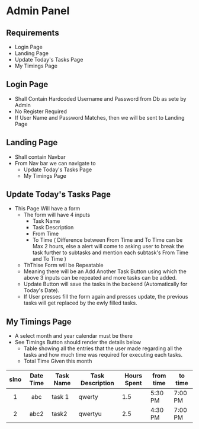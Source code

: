 # Admin Panel
## Requirements
- Login Page
- Landing Page
- Update Today's Tasks Page
- My Timings Page

## Login Page
- Shall Contain Hardcoded Username and Password from Db as sete by Admin
- No Register Required
- If User Name and Password Matches, then we will be sent to Landing Page

## Landing Page
- Shall contain Navbar
- From Nav bar we can navigate to
    - Update Today's Tasks Page
    - My Timings Page

## Update Today's Tasks Page
- This Page Will have a form
    - The form will have 4 inputs
        - Task Name
        - Task Description
        - From Time   
        - To Time ( Difference between From Time and To Time can be Max 2 hours, else a alert will come to asking user to break the task further to subtasks and mention each subtask's From Time and To Time )   
    - ThThise Form will be Repeatable
    - Meaning there will be an Add Another Task Button using which the above 3 inputs can be repeated and more tasks can be added.
    - Update Button will save the tasks in the backend (Automatically for Today's Date).
    - If User presses fill the form again and presses update, the previous tasks will get replaced by the ewly filled tasks.

## My Timings Page
- A select month and year calendar must be there
- See Timings Button should render the details below
    - Table showing all the entries that the user made regarding all the tasks and how much time was required for executing each tasks.
    - Total Time Given this month

| slno | Date Time | Task Name | Task Description | Hours Spent | from time | to time |
|:----:|:---------:|-----------|------------------|-------------|-----------|---------|
|   1  |    abc    | task 1    | qwerty           | 1.5         | 5:30 PM   | 7:00 PM |
| 2    | abc2      | task2     | qwertyu          | 2.5         | 4:30 PM   | 7:00 PM |



